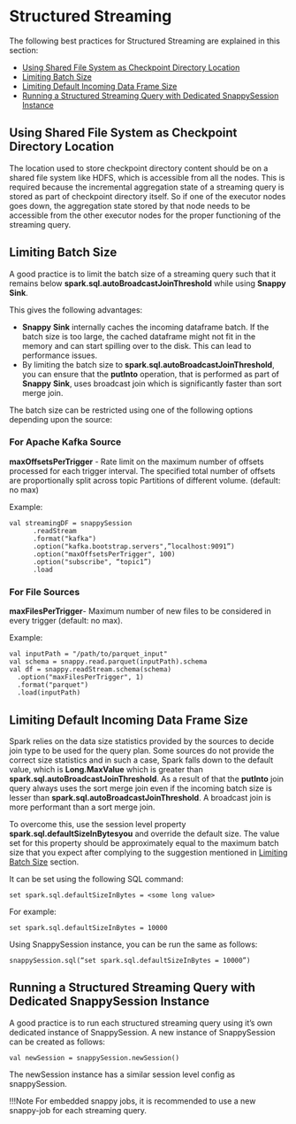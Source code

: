 # Structured Streaming

The following best practices for Structured Streaming are explained in this section:

*	[Using Shared File System as Checkpoint Directory Location](#sharefilesys)
*	[Limiting Batch Size](#limitbatchsize)
*	[Limiting Default Incoming Data Frame Size](#limitdefaultincoming)
*	[Running a Structured Streaming Query with Dedicated SnappySession Instance](#dedicatedsnappysession)

<a id= sharefilesys> </a>
## Using Shared File System as Checkpoint Directory Location

The location used to store checkpoint directory content should be on a shared file system like HDFS, which is accessible from all the nodes. This is required because the incremental aggregation state of a streaming query is stored as part of checkpoint directory itself. So if one of the executor nodes goes down, the aggregation state stored by that node needs to be accessible from the other executor nodes for the proper functioning of the streaming query.

<a id= limitbatchsize> </a>
## Limiting Batch Size
A good practice is to limit the batch size of a streaming query such that it remains below **spark.sql.autoBroadcastJoinThreshold** while using **Snappy** **Sink**.

This gives the following advantages:

*	**Snappy** **Sink** internally caches the incoming dataframe batch. If the batch size is too large, the cached dataframe might not fit in the memory and can start spilling over to the disk. This can lead to performance issues. 
*	By limiting the batch size to **spark.sql.autoBroadcastJoinThreshold**, you can ensure that the **putInto** operation, that is performed as part of **Snappy** **Sink**, uses broadcast join which is significantly faster than sort merge join.

The batch size can be restricted using one of the following options depending upon the source:

### For Apache Kafka Source

**maxOffsetsPerTrigger** - Rate limit on the maximum number of offsets processed for each trigger interval. The specified total number of offsets are proportionally split across topic Partitions of different volume. (default: no max)

Example:

```
val streamingDF = snappySession
      .readStream
      .format("kafka")
      .option("kafka.bootstrap.servers",”localhost:9091”)
      .option("maxOffsetsPerTrigger", 100)
      .option("subscribe", “topic1”)
      .load
```

### For File Sources

**maxFilesPerTrigger**- Maximum number of new files to be considered in every trigger (default: no max).

Example:

```
val inputPath = "/path/to/parquet_input"
val schema = snappy.read.parquet(inputPath).schema
val df = snappy.readStream.schema(schema)
  .option("maxFilesPerTrigger", 1)
  .format("parquet")
  .load(inputPath)
```

<a id= limitdefaultincoming> </a>
## Limiting Default Incoming Data Frame Size

Spark relies on the data size statistics provided by the sources to decide join type to be used for the query plan.
Some sources do not provide the correct size statistics and in such a case, Spark falls down to the default value, which is **Long.MaxValue** which is greater than **spark.sql.autoBroadcastJoinThreshold**. As a result of that the **putInto** join query always uses the sort merge join even if the incoming batch size is lesser than **spark.sql.autoBroadcastJoinThreshold**. A broadcast join is more performant than a sort merge join.

To overcome this, use the session level property **spark.sql.defaultSizeInBytesyou** and override the default size. The value set for this property should be approximately equal to the maximum batch size that you expect after complying to the suggestion mentioned in [Limiting Batch Size](#limitbatchsize) section.

It can be set using the following SQL command: 

```
set spark.sql.defaultSizeInBytes = <some long value>
```

For example:

```
set spark.sql.defaultSizeInBytes = 10000
```

Using SnappySession instance, you can be run the same as follows: 

```
snappySession.sql(“set spark.sql.defaultSizeInBytes = 10000”)
```

<a id= dedicatedsnappysession> </a>
## Running a Structured Streaming Query with Dedicated SnappySession Instance

A good practice is to run each structured streaming query using it’s own dedicated instance of SnappySession. 
A new instance of SnappySession can be created as follows:

```
val newSession = snappySession.newSession()
```

The newSession instance has a similar session level config as snappySession.

!!!Note
	For embedded snappy jobs, it is recommended to use a new snappy-job for each streaming query.
